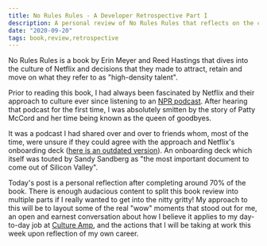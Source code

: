 ```yaml
---
title: No Rules Rules - A Developer Retrospective Part I
description: A personal review of No Rules Rules that reflects on the culture of Netflix
date: "2020-09-20"
tags: book,review,retrospective
---
```


No Rules Rules is a book by Erin Meyer and Reed Hastings that dives into the culture of Netflix and decisions that they made to attract, retain and move on what they refer to as "high-density talent".

Prior to reading this book, I had always been fascinated by Netflix and their approach to culture ever since listening to an [NPR podcast](https://www.npr.org/transcripts/435583328). After hearing that podcast for the first time, I was absolutely smitten by the story of Patty McCord and her time being known as the queen of goodbyes. 

It was a podcast I had shared over and over to friends whom, most of the time, were unsure if they could agree with the approach and Netflix's onboarding deck ([here is an outdated version](https://www.slideshare.net/reed2001/culture-1798664)). An onboarding deck which itself was touted by Sandy Sandberg as "the most important document to come out of Silicon Valley".

Today's post is a personal reflection after completing around 70% of the book. There is enough audacious content to split this book review into multiple parts if I really wanted to get into the nitty gritty! My approach to this will be to layout some of the real "wow" moments that stood out for me, an open and earnest conversation about how I believe it applies to my day-to-day job at [Culture Amp](https://www.cultureamp.com/), and the actions that I will be taking at work this week upon reflection of my own career.